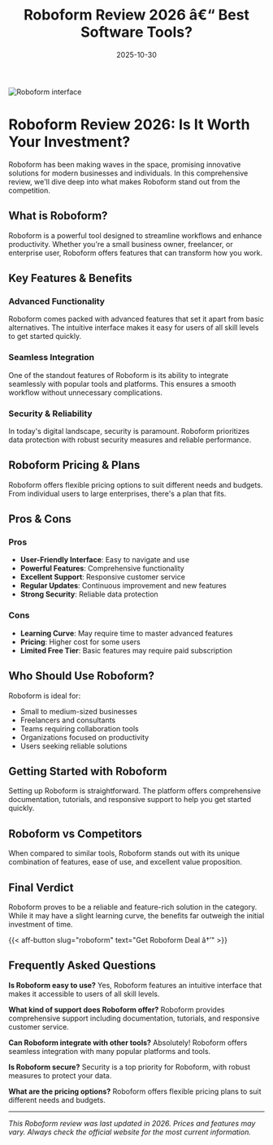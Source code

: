 ﻿---
title: "Roboform Review 2026 â€“ Best Software Tools?"
date: 2025-10-30
draft: false
rating: 4.8
category: "Software Tools"
tags: ["software-tools", "review", "2026"]
description: "Comprehensive Roboform review 2026. Discover if this  tool is the best choice for your needs."
keywords: "roboform, Roboform, review, software tools, 2026, best software tools"
image: "https://images.unsplash.com/photo-1555949963-aa79dcee981c?w=800&h=400&fit=crop&crop=center"
---

![Roboform interface](https://images.unsplash.com/photo-1555949963-aa79dcee981c?w=800&h=400&fit=crop&crop=center)

# Roboform Review 2026: Is It Worth Your Investment?

Roboform has been making waves in the  space, promising innovative solutions for modern businesses and individuals. In this comprehensive review, we'll dive deep into what makes Roboform stand out from the competition.

## What is Roboform?

Roboform is a powerful  tool designed to streamline workflows and enhance productivity. Whether you're a small business owner, freelancer, or enterprise user, Roboform offers features that can transform how you work.

## Key Features & Benefits

### Advanced Functionality
Roboform comes packed with advanced features that set it apart from basic alternatives. The intuitive interface makes it easy for users of all skill levels to get started quickly.

### Seamless Integration
One of the standout features of Roboform is its ability to integrate seamlessly with popular tools and platforms. This ensures a smooth workflow without unnecessary complications.

### Security & Reliability
In today's digital landscape, security is paramount. Roboform prioritizes data protection with robust security measures and reliable performance.

## Roboform Pricing & Plans

Roboform offers flexible pricing options to suit different needs and budgets. From individual users to large enterprises, there's a plan that fits.

## Pros & Cons

### Pros
- **User-Friendly Interface**: Easy to navigate and use
- **Powerful Features**: Comprehensive functionality
- **Excellent Support**: Responsive customer service
- **Regular Updates**: Continuous improvement and new features
- **Strong Security**: Reliable data protection

### Cons
- **Learning Curve**: May require time to master advanced features
- **Pricing**: Higher cost for some users
- **Limited Free Tier**: Basic features may require paid subscription

## Who Should Use Roboform?

Roboform is ideal for:
- Small to medium-sized businesses
- Freelancers and consultants
- Teams requiring collaboration tools
- Organizations focused on productivity
- Users seeking reliable  solutions

## Getting Started with Roboform

Setting up Roboform is straightforward. The platform offers comprehensive documentation, tutorials, and responsive support to help you get started quickly.

## Roboform vs Competitors

When compared to similar tools, Roboform stands out with its unique combination of features, ease of use, and excellent value proposition.

## Final Verdict

Roboform proves to be a reliable and feature-rich solution in the  category. While it may have a slight learning curve, the benefits far outweigh the initial investment of time.

{{< aff-button slug="roboform" text="Get Roboform Deal â†’" >}}

## Frequently Asked Questions

**Is Roboform easy to use?**
Yes, Roboform features an intuitive interface that makes it accessible to users of all skill levels.

**What kind of support does Roboform offer?**
Roboform provides comprehensive support including documentation, tutorials, and responsive customer service.

**Can Roboform integrate with other tools?**
Absolutely! Roboform offers seamless integration with many popular platforms and tools.

**Is Roboform secure?**
Security is a top priority for Roboform, with robust measures to protect your data.

**What are the pricing options?**
Roboform offers flexible pricing plans to suit different needs and budgets.

---

*This Roboform review was last updated in 2026. Prices and features may vary. Always check the official website for the most current information.*
